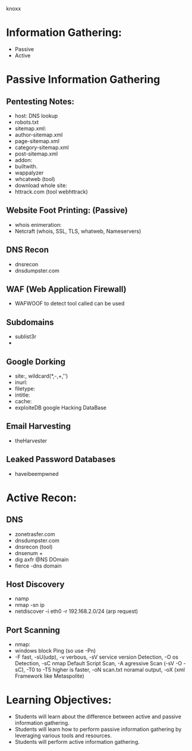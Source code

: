 knoxx
# Information Gathering:
- Passive
- Active


# Passive Information Gathering
## Pentesting Notes:
- host: DNS lookup 
- robots.txt
- sitemap.xml:
 - author-sitemap.xml
 - page-sitemap.xml
 - category-sitemap.xml
 - post-sitemap.xml
- addon: 
 - builtwith. 
 - wappalyzer
 - whcatweb (tool)
- download whole site:
 - httrack.com (tool webhttrack)

## Website Foot Printing: (Passive)
- whois enimeration:
- Netcraft (whois, SSL, TLS, whatweb, Nameservers)

## DNS Recon
- dnsrecon
- dnsdumpster.com

## WAF (Web Application Firewall)
- WAFWOOF to detect tool called can be used

## Subdomains
- sublist3r
-  
## Google Dorking
- site:, wildcard(*,-,+,'')
- inurl:
- filetype:
- intitle:
- cache:
- exploiteDB google Hacking DataBase

## Email Harvesting
- theHarvester

## Leaked Password Databases
- haveibeempwned

# Active Recon:
## DNS  
- zonetrasfer.com
- dnsdumpster.com
- dnsrecon (tool)
- dnsenum +
- dig axfr @NS DOmain
-  fierce -dns domain

## Host Discovery
- namp
 - nmap -sn ip
- netdiscover -i eth0 -r 192.168.2.0/24 (arp request)

## Port Scanning
- nmap:
 - windows block Ping (so use -Pn) 
 - -F fast, -sU(udp), -v verbous, -sV service version Detection, -O os Detection, -sC nmap Default Script Scan, -A agressive Scan (-sV -O -sC), -T0 to -T5 higher is faster, -oN scan.txt noramal output, -oX (xml Framework like Metaspolite)
 
# Learning Objectives:
- Students will learn about the difference between active and passive information gathering.
- Students will learn how to perform passive information gathering by leveraging various tools and resources.
- Students will perform active information gathering.
